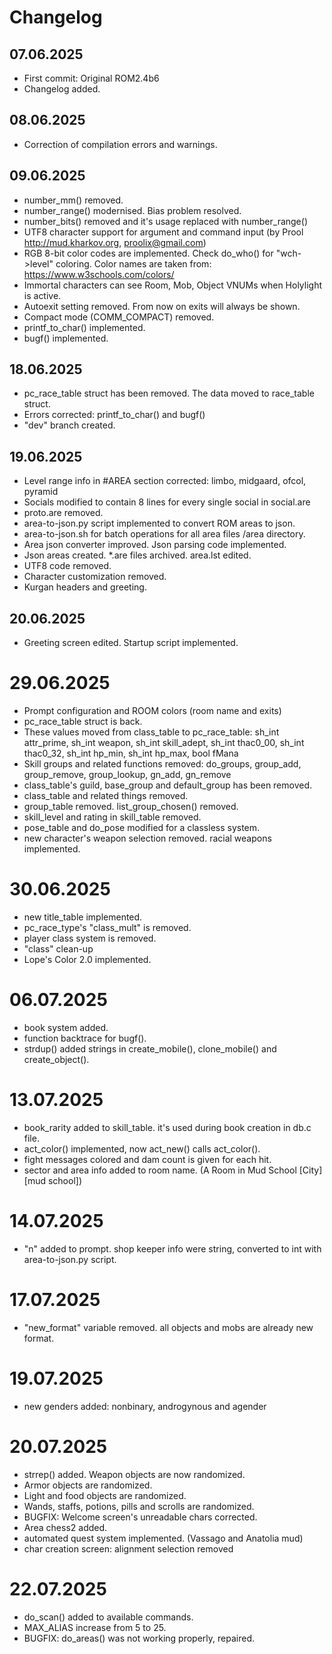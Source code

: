 # Changelog

## 07.06.2025
- First commit: Original ROM2.4b6
- Changelog added.

## 08.06.2025
- Correction of compilation errors and warnings.

## 09.06.2025
- number_mm() removed.
- number_range() modernised. Bias problem resolved.
- number_bits() removed and it's usage replaced with number_range()
- UTF8 character support for argument and command input (by Prool http://mud.kharkov.org, proolix@gmail.com)
- RGB 8-bit color codes are implemented. Check do_who() for "wch->level" coloring. Color names are taken from: https://www.w3schools.com/colors/
- Immortal characters can see Room, Mob, Object VNUMs when Holylight is active.
- Autoexit setting removed. From now on exits will always be shown.
- Compact mode (COMM_COMPACT) removed.
- printf_to_char() implemented.
- bugf() implemented.

## 18.06.2025
- pc_race_table struct has been removed. The data moved to race_table struct.
- Errors corrected: printf_to_char() and bugf()
- "dev" branch created.

## 19.06.2025
- Level range info in #AREA section corrected: limbo, midgaard, ofcol, pyramid
- Socials modified to contain 8 lines for every single social in social.are
- proto.are removed.
- area-to-json.py script implemented to convert ROM areas to json.
- area-to-json.sh for batch operations for all area files /area directory.
- Area json converter improved. Json parsing code implemented.
- Json areas created. *.are files archived. area.lst edited.
- UTF8 code removed.
- Character customization removed.
- Kurgan headers and greeting.

## 20.06.2025
- Greeting screen edited. Startup script implemented.

# 29.06.2025
- Prompt configuration and ROOM colors (room name and exits)
- pc_race_table struct is back.
- These values moved from class_table to pc_race_table: sh_int attr_prime, sh_int weapon, sh_int skill_adept, sh_int	thac0_00, sh_int thac0_32, sh_int hp_min, sh_int hp_max, bool fMana
- Skill groups and related functions removed: do_groups, group_add, group_remove, group_lookup, gn_add, gn_remove
- class_table's guild, base_group and default_group has been removed.
- class_table and related things removed.
- group_table removed. list_group_chosen() removed.
- skill_level and rating in skill_table removed.
- pose_table and do_pose modified for a classless system.
- new character's weapon selection removed. racial weapons implemented.

# 30.06.2025
- new title_table implemented.
- pc_race_type's "class_mult" is removed.
- player class system is removed.
- "class" clean-up
- Lope's Color 2.0 implemented.

# 06.07.2025
- book system added.
- function backtrace for bugf().
- strdup() added strings in create_mobile(), clone_mobile() and create_object().

# 13.07.2025
- book_rarity added to skill_table. it's used during book creation in db.c file.
- act_color() implemented, now act_new() calls act_color().
- fight messages colored and dam count is given for each hit.
- sector and area info added to room name. (A Room in Mud School [City] [mud school])

# 14.07.2025
- "n" added to prompt. shop keeper info were string, converted to int with area-to-json.py script.

# 17.07.2025
- "new_format" variable removed. all objects and mobs are already new format.

# 19.07.2025
- new genders added: nonbinary, androgynous and agender

# 20.07.2025
- strrep() added. Weapon objects are now randomized.
- Armor objects are randomized.
- Light and food objects are randomized.
- Wands, staffs, potions, pills and scrolls are randomized.
- BUGFIX: Welcome screen's unreadable chars corrected.
- Area chess2 added.
- automated quest system implemented. (Vassago and Anatolia mud)
- char creation screen: alignment selection removed

# 22.07.2025
- do_scan() added to available commands.
- MAX_ALIAS increase from 5 to 25.
- BUGFIX: do_areas() was not working properly, repaired.